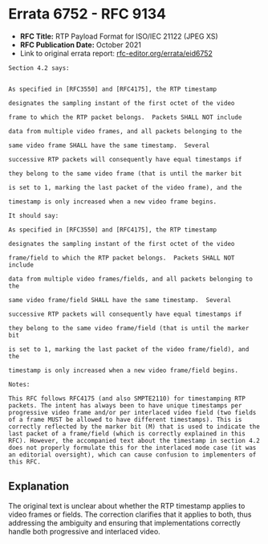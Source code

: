 # Errata 6752 - RFC 9134

- **RFC Title:** RTP Payload Format for ISO/IEC 21122 (JPEG XS)
- **RFC Publication Date:** October 2021
- Link to original errata report: [rfc-editor.org/errata/eid6752](https://www.rfc-editor.org/errata/eid6752)

```
Section 4.2 says:


As specified in [RFC3550] and [RFC4175], the RTP timestamp
designates the sampling instant of the first octet of the video
frame to which the RTP packet belongs.  Packets SHALL NOT include
data from multiple video frames, and all packets belonging to the
same video frame SHALL have the same timestamp.  Several
successive RTP packets will consequently have equal timestamps if
they belong to the same video frame (that is until the marker bit
is set to 1, marking the last packet of the video frame), and the
timestamp is only increased when a new video frame begins.

It should say:

As specified in [RFC3550] and [RFC4175], the RTP timestamp
designates the sampling instant of the first octet of the video
frame/field to which the RTP packet belongs.  Packets SHALL NOT include
data from multiple video frames/fields, and all packets belonging to the
same video frame/field SHALL have the same timestamp.  Several
successive RTP packets will consequently have equal timestamps if
they belong to the same video frame/field (that is until the marker bit
is set to 1, marking the last packet of the video frame/field), and the
timestamp is only increased when a new video frame/field begins.

Notes:

This RFC follows RFC4175 (and also SMPTE2110) for timestamping RTP packets. The intent has always been to have unique timestamps per progressive video frame and/or per interlaced video field (two fields of a frame MUST be allowed to have different timestamps). This is correctly reflected by the marker bit (M) that is used to indicate the last packet of a frame/field (which is correctly explained in this RFC). However, the accompanied text about the timestamp in section 4.2 does not properly formulate this for the interlaced mode case (it was an editorial oversight), which can cause confusion to implementers of this RFC.
```

## Explanation

The original text is unclear about whether the RTP timestamp applies to video frames or fields. The correction clarifies that it applies to both, thus addressing the ambiguity and ensuring that implementations correctly handle both progressive and interlaced video.
